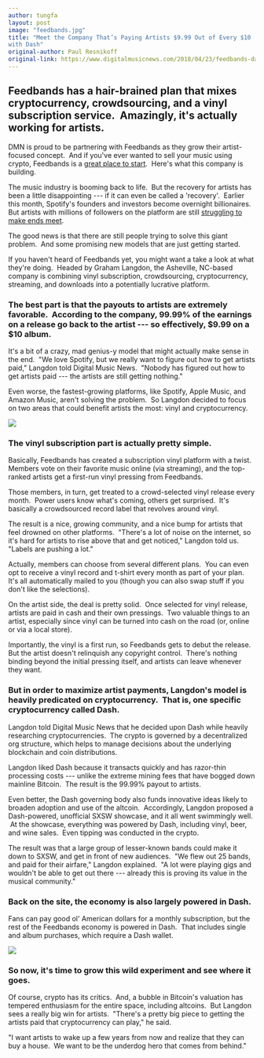 ```yaml
---
author: tungfa
layout: post
image: "feedbands.jpg"
title: "Meet the Company That’s Paying Artists $9.99 Out of Every $10
with Dash"
original-author: Paul Resnikoff
original-link: https://www.digitalmusicnews.com/2018/04/23/feedbands-dash-vinyl-subscription/
---
```



Feedbands has a hair-brained plan that mixes cryptocurrency, crowdsourcing, and a vinyl subscription service.  Amazingly, it's actually working for artists.
------------------------------------------------------------------------------------------------------------------------------------------------------------

DMN is proud to be partnering with Feedbands as they grow their artist-focused concept.  And if you've ever wanted to sell your music using crypto, Feedbands is a [great place to start](http://bit.ly/2HNyMIi).  Here's what this company is building.

The music industry is booming back to life.  But the recovery for artists has been a little disappointing --- if it can even be called a 'recovery'.  Earlier this month, Spotify's founders and investors become overnight billionaires.  But artists with millions of followers on the platform are still [struggling to make ends meet](https://www.digitalmusicnews.com/2018/03/16/spotify-marketplace-artist-responds/).

The good news is that there are still people trying to solve this giant problem.  And some promising new models that are just getting started.

If you haven't heard of Feedbands yet, you might want a take a look at what they're doing.  Headed by Graham Langdon, the Asheville, NC-based company is combining vinyl subscription, crowdsourcing, cryptocurrency, streaming, and downloads into a potentially lucrative platform.


### The best part is that the payouts to artists are extremely favorable.  According to the company, 99.99% of the earnings on a release go back to the artist --- so effectively, $9.99 on a $10 album.

It's a bit of a crazy, mad genius-y model that might actually make sense in the end.  "We love Spotify, but we really want to figure out how to get artists paid," Langdon told Digital Music News.  "Nobody has figured out how to get artists paid --- the artists are still getting nothing."

Even worse, the fastest-growing platforms, like Spotify, Apple Music, and Amazon Music, aren't solving the problem.  So Langdon decided to focus on two areas that could benefit artists the most: vinyl and cryptocurrency.

![](http://www.digitalmusicnews.com/wp-content/uploads/2018/04/feedbands_subscription.jpg)

### The vinyl subscription part is actually pretty simple.

Basically, Feedbands has created a subscription vinyl platform with a twist.  Members vote on their favorite music online (via streaming), and the top-ranked artists get a first-run vinyl pressing from Feedbands.

Those members, in turn, get treated to a crowd-selected vinyl release every month.  Power users know what's coming, others get surprised.  It's basically a crowdsourced record label that revolves around vinyl.

The result is a nice, growing community, and a nice bump for artists that feel drowned on other platforms.  "There's a lot of noise on the internet, so it's hard for artists to rise above that and get noticed," Langdon told us.  "Labels are pushing a lot."

Actually, members can choose from several different plans.  You can even opt to receive a vinyl record and t-shirt every month as part of your plan.  It's all automatically mailed to you (though you can also swap stuff if you don't like the selections).

On the artist side, the deal is pretty solid.  Once selected for vinyl release, artists are paid in cash and their own pressings.  Two valuable things to an artist, especially since vinyl can be turned into cash on the road (or, online or via a local store).

Importantly, the vinyl is a first run, so Feedbands gets to debut the release.  But the artist doesn't relinquish any copyright control.  There's nothing binding beyond the initial pressing itself, and artists can leave whenever they want.

### But in order to maximize artist payments, Langdon's model is heavily predicated on cryptocurrency.  That is, one specific cryptocurrency called Dash.

Langdon told Digital Music News that he decided upon Dash while heavily researching cryptocurrencies.  The crypto is governed by a decentralized org structure, which helps to manage decisions about the underlying blockchain and coin distributions.

Langdon liked Dash because it transacts quickly and has razor-thin processing costs --- unlike the extreme mining fees that have bogged down mainline Bitcoin.  The result is the 99.99% payout to artists.

Even better, the Dash governing body also funds innovative ideas likely to broaden adoption and use of the altcoin.  Accordingly, Langdon proposed a Dash-powered, unofficial SXSW showcase, and it all went swimmingly well.   At the showcase, everything was powered by Dash, including vinyl, beer, and wine sales.  Even tipping was conducted in the crypto.

The result was that a large group of lesser-known bands could make it down to SXSW, and get in front of new audiences.  "We flew out 25 bands, and paid for their airfare," Langdon explained.  "A lot were playing gigs and wouldn't be able to get out there --- already this is proving its value in the musical community."

### Back on the site, the economy is also largely powered in Dash.

Fans can pay good ol' American dollars for a monthly subscription, but the rest of the Feedbands economy is powered in Dash.  That includes single and album purchases, which require a Dash wallet.

![](http://www.digitalmusicnews.com/wp-content/uploads/2018/04/feedbands_purchase.jpg)

### So now, it's time to grow this wild experiment and see where it goes.

Of course, crypto has its critics.  And, a bubble in Bitcoin's valuation has tempered enthusiasm for the entire space, including altcoins.  But Langdon sees a really big win for artists.  "There's a pretty big piece to getting the artists paid that cryptocurrency can play," he said.

"I want artists to wake up a few years from now and realize that they can buy a house.  We want to be the underdog hero that comes from behind."

